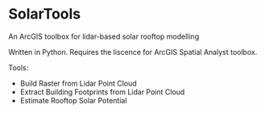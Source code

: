 # SolarTools
An ArcGIS toolbox for lidar-based solar rooftop modelling

Written in Python.
Requires the liscence for ArcGIS Spatial Analyst toolbox.

Tools:
- Build Raster from Lidar Point Cloud
- Extract Building Footprints from Lidar Point Cloud
- Estimate Rooftop Solar Potential
